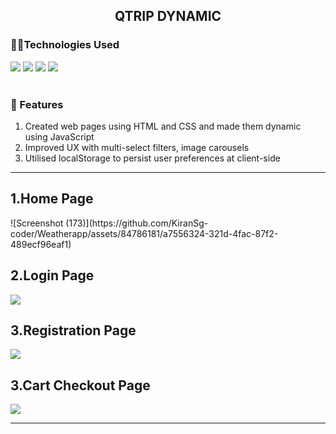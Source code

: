 
<div align="center"><h2>QTRIP DYNAMIC</h2></div>



<div >
<h3>👨‍💻Technologies Used</h3>
<img src="https://img.shields.io/badge/restapi-20442A?style=for-the-badge&logo=restapi&logoColor=61DAFB" />
<img src="https://img.shields.io/badge/HTML5-E34F26?style=for-the-badge&logo=html5&logoColor=white" />
<img src="https://img.shields.io/badge/CSS3-1572B6?style=for-the-badge&logo=css3&logoColor=white" />
<img src="https://img.shields.io/badge/Bootstrap-563D7C?style=for-the-badge&logo=bootstrap&logoColor=white" />
</div>

<br>
<div>
<h3>🚀 Features</h3>
<ol>
<li>Created web pages using HTML and CSS and made them dynamic using JavaScript</li>
<li>Improved UX with multi-select filters, image carousels</li>
<li>Utilised localStorage to persist user preferences at client-side</li>
</ol>
</div>

<hr>

<h2>1.Home Page</h2>
![Screenshot (173)](https://github.com/KiranSg-coder/Weatherapp/assets/84786181/a7556324-321d-4fac-87f2-489ecf96eaf1)

<h2>2.Login Page</h2>
<img src="https://user-images.githubusercontent.com/109352268/219589302-3ea239e6-a601-4a6c-ae68-ac1523636442.png"  />

<h2>3.Registration Page</h2>
<img src="https://user-images.githubusercontent.com/109352268/219589432-c9c5b0e6-050f-4386-b294-32e472d90739.png"  />

<h2>3.Cart Checkout Page</h2>
<img src="https://user-images.githubusercontent.com/109352268/219589545-2cd5a420-030f-48f9-bd36-d6458b7d457e.png"  />

<hr>







#
